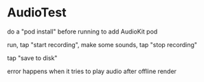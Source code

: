 # AudioTest

do a "pod install" before running to add AudioKit pod

run, tap "start recording", make some sounds, tap "stop recording"

tap "save to disk"

error happens when it tries to play audio after offline render

